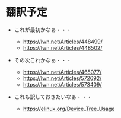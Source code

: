 # 翻訳予定

* これが最初かなぁ・・・
    * https://lwn.net/Articles/448499/
    * https://lwn.net/Articles/448502/

* その次これかなぁ・・・
    * https://lwn.net/Articles/465077/
    * https://lwn.net/Articles/572692/
    * https://lwn.net/Articles/573409/

* これも訳しておきたいなぁ・・・
    * https://elinux.org/Device_Tree_Usage
